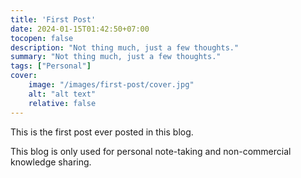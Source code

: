 ```yaml
---
title: 'First Post'
date: 2024-01-15T01:42:50+07:00
tocopen: false
description: "Not thing much, just a few thoughts."
summary: "Not thing much, just a few thoughts."
tags: ["Personal"]
cover:
    image: "/images/first-post/cover.jpg"
    alt: "alt text"
    relative: false
---
```


This is the first post ever posted in this blog.

This blog is only used for personal note-taking and non-commercial knowledge sharing.